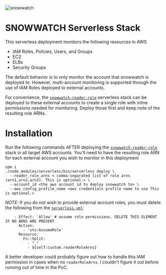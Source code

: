 <img src="https://raw.githubusercontent.com/hashmapinc/SnowWatch/master/docs/source/sw-logo-large.png" alt="snowwatch"/>

# SNOWWATCH Serverless Stack
This serverless deployment monitors the following resources in AWS
- IAM Roles, Policies, Users, and Groups
- EC2
- ELBs
- Security Groups

The default behavior is to only monitor the account that snowwatch is deployed to. However, multi-account monitoring is supported through the use of IAM Roles deployed to external accounts. 

For convenience, the [`snowwatch-reader-role`](../snowwatch-reader-role) serverless stack can be deployed to these external accounts to create a single role with inline permissions needed for monitoring. Deploy those first and keep note of the resulting role ARNs.

# Installation
Run the following commands AFTER deploying the [`snowwatch-reader-role`](../snowwatch-reader-role) stack in all target AWS accounts. You'll need to have the resulting role ARN for each external account you wish to monitor in this deployment

```
npm i
./node_modules/serverless/bin/serverless deploy \
  --reader_role_arns < comma-separated list of role arns (arn1,arn2,arn3). This is optional.> \
  --account_id <the aws account id to deploy snowwatch to> \
  --aws_config_profile_name <aws credentials profile name to use This is optional.>
```

*NOTE:* If you do not wish to provide external account roles, you must delete the following from the [`serverless.yml`](./serverless.yml):

```
    - Effect: 'Allow' # assume role permissions. DELETE THIS ELEMENT IF NO ARNS ARE PRESENT
      Action:
        - 'sts:AssumeRole'
      Resource: 
        Fn::Split: 
          - ","
          - ${self:custom.readerRoleArns}
```

A better developer could probably figure out how to handle this IAM permission in cases when no `readerRoleArns`. I couldn't figure it out before running out of time in the PoC.